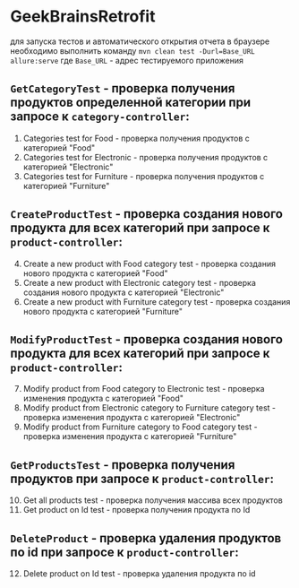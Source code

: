 # GeekBrainsRetrofit
для запуска тестов и автоматического открытия отчета в браузере необходимо выполнить команду `mvn clean test -Durl=Base_URL allure:serve` где 
`Base_URL` - адрес тестируемого приложения

## `GetCategoryTest` - проверка получения продуктов определенной категории при запросе к `category-controller`:
1) Categories test for Food - проверка получения продуктов с категорией "Food"
2) Categories test for Electronic - проверка получения продуктов с категорией "Electronic"
3) Categories test for Furniture - проверка получения продуктов с категорией "Furniture"

## `CreateProductTest` - проверка создания нового продукта для всех категорий при запросе к `product-controller`:
4) Create a new product with Food category test - проверка создания нового продукта с категорией "Food"
5) Create a new product with Electronic category test - проверка создания нового продукта с категорией "Electronic"
6) Create a new product with Furniture category test - проверка создания нового продукта с категорией "Furniture"

## `ModifyProductTest` - проверка создания нового продукта для всех категорий при запросе к `product-controller`:
7) Modify product from Food category to Electronic test - проверка изменения продукта с категорией "Food"
8) Modify product from Electronic category to Furniture category test - проверка изменения продукта с категорией "Electronic"
9) Modify product from Furniture category to Food category test - проверка изменения продукта с категорией "Furniture"

## `GetProductsTest` - проверка получения продуктов при запросе к `product-controller`:
10) Get all products test - проверка получения массива всех продуктов
11) Get product on Id test - проверка получения продукта по Id

## `DeleteProduct` - проверка удаления продуктов по id при запросе к `product-controller`:
12) Delete product on Id test - проверка удаления продукта по id